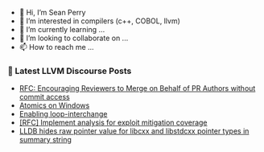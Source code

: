 - 👋 Hi, I’m Sean Perry
- 👀 I’m interested in compilers (c++, COBOL, llvm)
- 🌱 I’m currently learning ...
- 💞️ I’m looking to collaborate on ...
- 📫 How to reach me ...

<!---
s66perry/s66perry is a ✨ special ✨ repository because its `README.md` (this file) appears on your GitHub profile.
You can click the Preview link to take a look at your changes.
--->
### 📕 Latest LLVM Discourse Posts

<!-- DISCOURSE-LLVM:START -->
- [RFC: Encouraging Reviewers to Merge on Behalf of PR Authors without commit access](https://discourse.llvm.org/t/rfc-encouraging-reviewers-to-merge-on-behalf-of-pr-authors-without-commit-access/84180#post_20)
- [Atomics on Windows](https://discourse.llvm.org/t/atomics-on-windows/84329#post_1)
- [Enabling loop-interchange](https://discourse.llvm.org/t/enabling-loop-interchange/82589#post_15)
- [[RFC] Implement analysis for exploit mitigation coverage](https://discourse.llvm.org/t/rfc-implement-analysis-for-exploit-mitigation-coverage/84326#post_1)
- [LLDB hides raw pointer value for libcxx and libstdcxx pointer types in summary string](https://discourse.llvm.org/t/lldb-hides-raw-pointer-value-for-libcxx-and-libstdcxx-pointer-types-in-summary-string/84226#post_12)
<!-- DISCOURSE-LLVM:END -->
